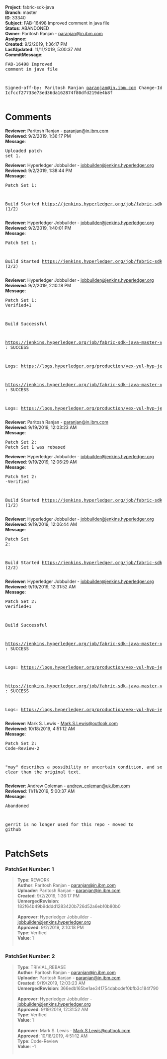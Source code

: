 <strong>Project</strong>: fabric-sdk-java<br><strong>Branch</strong>: master<br><strong>ID</strong>: 33340<br><strong>Subject</strong>: FAB-16498 Improved comment in java file<br><strong>Status</strong>: ABANDONED<br><strong>Owner</strong>: Paritosh Ranjan - paranjan@in.ibm.com<br><strong>Assignee</strong>:<br><strong>Created</strong>: 9/2/2019, 1:36:17 PM<br><strong>LastUpdated</strong>: 11/11/2019, 5:00:37 AM<br><strong>CommitMessage</strong>:<br><pre>FAB-16498 Improved comment in java file

Signed-off-by: Paritosh Ranjan <paranjan@in.ibm.com>
Change-Id: Icfccf27733e73ed36da162874f80dfd219de4b8f
</pre><h1>Comments</h1><strong>Reviewer</strong>: Paritosh Ranjan - paranjan@in.ibm.com<br><strong>Reviewed</strong>: 9/2/2019, 1:36:17 PM<br><strong>Message</strong>: <pre>Uploaded patch set 1.</pre><strong>Reviewer</strong>: Hyperledger Jobbuilder - jobbuilder@jenkins.hyperledger.org<br><strong>Reviewed</strong>: 9/2/2019, 1:38:44 PM<br><strong>Message</strong>: <pre>Patch Set 1:

Build Started https://jenkins.hyperledger.org/job/fabric-sdk-java-master-verify-x86_64/121/ (1/2)</pre><strong>Reviewer</strong>: Hyperledger Jobbuilder - jobbuilder@jenkins.hyperledger.org<br><strong>Reviewed</strong>: 9/2/2019, 1:40:01 PM<br><strong>Message</strong>: <pre>Patch Set 1:

Build Started https://jenkins.hyperledger.org/job/fabric-sdk-java-master-verify-1.4-x86_64/129/ (2/2)</pre><strong>Reviewer</strong>: Hyperledger Jobbuilder - jobbuilder@jenkins.hyperledger.org<br><strong>Reviewed</strong>: 9/2/2019, 2:10:18 PM<br><strong>Message</strong>: <pre>Patch Set 1: Verified+1

Build Successful 

https://jenkins.hyperledger.org/job/fabric-sdk-java-master-verify-x86_64/121/ : SUCCESS

Logs: https://logs.hyperledger.org/production/vex-yul-hyp-jenkins-3/fabric-sdk-java-master-verify-x86_64/121

https://jenkins.hyperledger.org/job/fabric-sdk-java-master-verify-1.4-x86_64/129/ : SUCCESS

Logs: https://logs.hyperledger.org/production/vex-yul-hyp-jenkins-3/fabric-sdk-java-master-verify-1.4-x86_64/129</pre><strong>Reviewer</strong>: Paritosh Ranjan - paranjan@in.ibm.com<br><strong>Reviewed</strong>: 9/19/2019, 12:03:23 AM<br><strong>Message</strong>: <pre>Patch Set 2: Patch Set 1 was rebased</pre><strong>Reviewer</strong>: Hyperledger Jobbuilder - jobbuilder@jenkins.hyperledger.org<br><strong>Reviewed</strong>: 9/19/2019, 12:06:29 AM<br><strong>Message</strong>: <pre>Patch Set 2: -Verified

Build Started https://jenkins.hyperledger.org/job/fabric-sdk-java-master-verify-1.4-x86_64/153/ (1/2)</pre><strong>Reviewer</strong>: Hyperledger Jobbuilder - jobbuilder@jenkins.hyperledger.org<br><strong>Reviewed</strong>: 9/19/2019, 12:06:44 AM<br><strong>Message</strong>: <pre>Patch Set 2:

Build Started https://jenkins.hyperledger.org/job/fabric-sdk-java-master-verify-x86_64/146/ (2/2)</pre><strong>Reviewer</strong>: Hyperledger Jobbuilder - jobbuilder@jenkins.hyperledger.org<br><strong>Reviewed</strong>: 9/19/2019, 12:31:52 AM<br><strong>Message</strong>: <pre>Patch Set 2: Verified+1

Build Successful 

https://jenkins.hyperledger.org/job/fabric-sdk-java-master-verify-1.4-x86_64/153/ : SUCCESS

Logs: https://logs.hyperledger.org/production/vex-yul-hyp-jenkins-3/fabric-sdk-java-master-verify-1.4-x86_64/153

https://jenkins.hyperledger.org/job/fabric-sdk-java-master-verify-x86_64/146/ : SUCCESS

Logs: https://logs.hyperledger.org/production/vex-yul-hyp-jenkins-3/fabric-sdk-java-master-verify-x86_64/146</pre><strong>Reviewer</strong>: Mark S. Lewis - Mark.S.Lewis@outlook.com<br><strong>Reviewed</strong>: 10/18/2019, 4:51:12 AM<br><strong>Message</strong>: <pre>Patch Set 2: Code-Review-2

"may" describes a possibility or uncertain condition, and so is less clear than the original text.</pre><strong>Reviewer</strong>: Andrew Coleman - andrew_coleman@uk.ibm.com<br><strong>Reviewed</strong>: 11/11/2019, 5:00:37 AM<br><strong>Message</strong>: <pre>Abandoned

gerrit is no longer used for this repo - moved to github</pre><h1>PatchSets</h1><h3>PatchSet Number: 1</h3><blockquote><strong>Type</strong>: REWORK<br><strong>Author</strong>: Paritosh Ranjan - paranjan@in.ibm.com<br><strong>Uploader</strong>: Paritosh Ranjan - paranjan@in.ibm.com<br><strong>Created</strong>: 9/2/2019, 1:36:17 PM<br><strong>UnmergedRevision</strong>: 182f64b49b9dddd1283420b726d52a6eb10b80b0<br><br><strong>Approver</strong>: Hyperledger Jobbuilder - jobbuilder@jenkins.hyperledger.org<br><strong>Approved</strong>: 9/2/2019, 2:10:18 PM<br><strong>Type</strong>: Verified<br><strong>Value</strong>: 1<br><br></blockquote><h3>PatchSet Number: 2</h3><blockquote><strong>Type</strong>: TRIVIAL_REBASE<br><strong>Author</strong>: Paritosh Ranjan - paranjan@in.ibm.com<br><strong>Uploader</strong>: Paritosh Ranjan - paranjan@in.ibm.com<br><strong>Created</strong>: 9/19/2019, 12:03:23 AM<br><strong>UnmergedRevision</strong>: 366edb165be1ae341754dabcdef0bfb3c184f790<br><br><strong>Approver</strong>: Hyperledger Jobbuilder - jobbuilder@jenkins.hyperledger.org<br><strong>Approved</strong>: 9/19/2019, 12:31:52 AM<br><strong>Type</strong>: Verified<br><strong>Value</strong>: 1<br><br><strong>Approver</strong>: Mark S. Lewis - Mark.S.Lewis@outlook.com<br><strong>Approved</strong>: 10/18/2019, 4:51:12 AM<br><strong>Type</strong>: Code-Review<br><strong>Value</strong>: -1<br><br></blockquote>